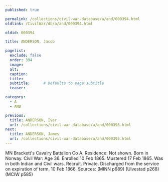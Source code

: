 ```yaml
---
published: true

permalink: /collections/civil-war-database/a/and/000394.html
oldlink: /CivilWar/db/a/and/000394.html

oldid: 000394

title: ANDERSON, Jacob

pagelist:
  exclude: false
  order: 394
  image: 
  alt:
  caption:
  title:
  subtitle:      # Defaults to page subtitle
  teaser:

category: 
  - A 
  - AND

previous:
  title: ANDERSON, Iver
  url: /collections/civil-war-database/a/and/000393.html  
next:
  title: ANDERSON, James
  url: /collections/civil-war-database/a/and/000395.html   
---
```

MN Brackett&#39;s Cavalry Battalion Co A. Residence: Not shown. Born in Norway. Civil War: Age 36. Enrolled 10 Feb 1865. Mustered 17 Feb 1865. Was in both Indian and Civil wars. Recruit. Private. Discharged from the service on expiration of term, 10 Feb 1866. Sources: (MINN p689) (Ulvestad p268) (MCIW p585)